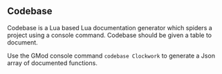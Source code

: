 Codebase
---------
Codebase is a Lua based Lua documentation generator which spiders a
project using a console command. Codebase should be given a table to
document.  
  
Use the GMod console command `codebase Clockwork` to generate a Json array of
documented functions.